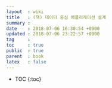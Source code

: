 ```yaml
---
layout  : wiki
title   : (책) 데이터 중심 애플리케이션 설계
summary : 
date    : 2018-07-06 16:30:54 +0900
updated : 2018-07-06 23:22:57 +0900
tag     : 
toc     : true
public  : true
parent  : book
latex   : false
---
```

* TOC
{:toc}

